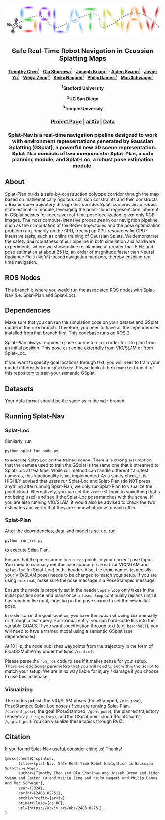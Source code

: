 <p align="center">

  <h1 align="center"><img src="imgs/logo.svg" width="1000"></h1>
  <h2 align="center">Safe Real-Time Robot Navigation in
Gaussian Splatting Maps</h2>
  <p align="center"> 
    <a href="https://msl.stanford.edu/people/timchen"><strong>Timothy Chen</strong><sup>1</sup></a>
    ·
    <a href="https://msl.stanford.edu/people/olashorinwa"><strong>Ola Shorinwa</strong><sup>1</sup></a>
    ·
    <a href="https://www.joseph-bruno.com/"><strong>Joseph Bruno</strong><sup>3</sup></a>
    ·
    <a href="https://aidenswann.com/"><strong>Aiden Swann</strong><sup>1</sup></a>
    ·
    <a href="https://msl.stanford.edu/people/javieryu"><strong>Javier Yu</strong><sup>1</sup></a>
    ·
    <a href="https://x.com/WeijiaZeng1"><strong>Weijia Zeng</strong><sup>2</sup></a>
    ·
    <a href="https://msl.stanford.edu/people/keikonagami"><strong>Keiko Nagami</strong><sup>1</sup></a>
    ·
    <a href="https://engineering.temple.edu/directory/philip-dames-tug85627"><strong>Philip Dames</strong><sup>3</sup></a>
    ·
    <a href="https://web.stanford.edu/~schwager/"><strong>Mac Schwager</strong><sup>1</sup></a>
  </p>
  <p align="center"><strong><sup>1</sup>Stanford University</strong></p>
  <p align="center"><strong><sup>2</sup>UC San Diego</strong></p>
  <p align="center"><strong><sup>3</sup>Temple University</strong></p>
  <!-- <h2 align="center">Submitted TR-O 2025</h2> -->
  <h3 align="center"><a href="https://chengine.github.io/splatnav"> Project Page</a> | <a href= "https://arxiv.org/abs/2403.02751">arXiv</a> | <a href="https://drive.google.com/drive/folders/1K0zfpuAti43YIBK5APFd-Yv73CvljgMC?usp=sharing">Data</a></h3>
  <div align="center"></div>
</p>
<p align="center">
  <a href="">
    <!-- <img src="imgs/title.png" width="80%"> -->
  </a>
</p>
<h3 align="center">
Splat-Nav is a real-time navigation pipeline designed to work with environment representations generated by Gaussian Splatting (GSplat), a powerful new 3D scene representation. 
Splat-Nav consists of two components: Splat-Plan, a safe planning module, and Splat-Loc, a robust pose estimation module.
</h3>

## About
Splat-Plan builds a safe-by-construction polytope corridor through the map based on mathematically rigorous collision constraints and then constructs a Bezier curve trajectory through this corridor. Splat-Loc provides a robust state estimation module, leveraging the point-cloud representation inherent in GSplat scenes for recursive real-time pose localization, given only RGB images. The most compute-intensive procedures in our navigation pipeline, such as the computation of the Bezier trajectories and the pose optimization problem run primarily on the CPU, freeing up GPU resources for GPU-intensive tasks, such as online training of Gaussian Splats. We demonstrate the safety and robustness of our pipeline in both simulation and hardware experiments, where we show online re-planning at greater than 5 Hz and pose estimation at about 25 Hz, an order of magnitude faster than Neural Radiance Field (NeRF)-based navigation methods, thereby enabling real-time navigation. 

## ROS Nodes
This branch is where you would run the associated ROS nodes with Splat-Nav (i.e. Splat-Plan and Splat-Loc). 

## Dependencies
Make sure that you can run the simulation code on your dataset and GSplat model in the `main` branch. Therefore, you need to have all the dependencies installed from that branch first. This codebase runs on ROS 2.

Splat-Plan always requires a pose source to run in order for it to plan from an initial position. This pose can come externally from VIO/SLAM or from Splat-Loc. 

If you want to specify goal locations through text, you will need to train your model differently from `splatfacto`. Please look at the `semantics` branch of this repository to train your semantic GSplat. 

## Datasets
Your data format should be the same as in the `main` branch. 

## Running Splat-Nav

### Splat-Loc
Similarly, run
```
python splat_loc_node.py
```
to execute Splat-Loc on the trained scene. There is a strong assumption that the camera used to train the GSplat is the same one that is streamed to Splat-Loc at test time. While our method can handle different train/test cameras, this functionality is not implemented. As a sanity check, it is HIGHLY advised that users run Splat-Loc and Splat-Plan (do NOT press anything after running Splat-Plan, we only run Splat-Plan to visualize the point cloud. Alternatively, you can set the `/control` topic to something that's not being used) and see if the Splat-Loc pose matches with the scene. If you are also running VIO/SLAM, it would also be advised to check the two estimates and verify that they are somewhat close to each other.

### Splat-Plan
After the dependencies, data, and model is set up, run
```
python run_ros.py
```
to execute Splat-Plan. 

Ensure that the pose source in `run_ros` points to your correct pose topic. You need to manually set the pose source (`external` for VIO/SLAM and `splat-loc` for Splat-Loc) in the header. Also, the topic names (especially your VIO/SLAM pose) needs to be changed to match your setup. If you are using `external`, make sure the pose message is a PoseStamped message.

Ensure the mode is properly set in the header. `open-loop` only takes in the initial position once and plans once. `closed-loop` continually replans until it has reached the goal, ingesting in the pose source to set the new initial pose. 

In order to set the goal location, you have the option of doing this manually or through a text query. For manual entry, you can hard-code this into the variable GOALS. If you want specification through text (e.g. `beachball`), you will need to have a trained model using a semantic GSplat (see dependencies). 

At 10 Hz, the node publishes waypoints from the trajectory in the form of Float32MultiArray under the topic `/control`.

Please parse the `run_ros` code to see if it makes sense for your setup. There are additional parameters that you will need to set within the script to match your setup. We are in no way liable for injury / damage if you choose to use this codebase.

### Visualizing
The nodes publish the VIO/SLAM poses (PoseStamped, `/vio_pose`), PoseStamped Splat-Loc poses (if you are running Splat-Plan, `/current_pose`), the goal (PoseStamped, `/goal_pose`), the planned trajectory (PoseArray, `/trajectory`), and the GSplat point cloud (PointCloud2, `/gsplat_pcd`). You can visualize these topics through RVIZ. 

## Citation
If you found Splat-Nav useful, consider citing us! Thanks!
```
@misc{chen2024splatnav,
      title={Splat-Nav: Safe Real-Time Robot Navigation in Gaussian Splatting Maps}, 
      author={Timothy Chen and Ola Shorinwa and Joseph Bruno and Aiden Swann and Javier Yu and Weijia Zeng and Keiko Nagami and Philip Dames and Mac Schwager},
      year={2024},
      eprint={2403.02751},
      archivePrefix={arXiv},
      primaryClass={cs.RO},
      url={https://arxiv.org/abs/2403.02751}, 
}
```
